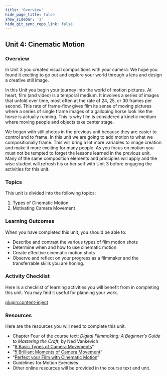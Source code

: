 ```yaml
---
title: 'Overview'
hide_page_title: false
show_sidebar: '1'
hide_git_sync_repo_link: false
---
```


## Unit 4: Cinematic Motion

### Overview

In Unit 3 you created visual compositions with your camera. We hope you found it exciting to go out and explore your world through a lens and design a creative still image.

In this Unit you begin your journey into the world of motion pictures. At heart, film (and video) is a temporal medium. It involves a series of images that unfold over time, most often at the rate of 24, 25, or 30 frames per second. This rate of frame-flow gives film its sense of moving pictures where a series of single frame images of a galloping horse look like the horse is actually running. This is why film is considered a kinetic medium where moving people and objects take center stage.

We began with still photos in the previous unit because they are easier to control and to frame. In this unit we are going to add motion to what we compositionally frame. This will bring a lot more variables to image creation and make it more exciting for many people. As you focus on motion you must not be tempted to forget the lessons learned in the previous unit. Many of the same composition elements and principles will apply and the wise student will refresh his or her self with Unit 3 before engaging the activities for this unit.

### Topics
This unit is divided into the following topics:
1. Types of Cinematic Motion
1. Motivating Camera Movement

### Learning Outcomes
When you have completed this unit, you should be able to:
- Describe and contrast the various types of film motion shots
- Determine when and how to use cinematic motion
- Create effective cinematic motion shots
- Observe and reflect on your progress as a filmmaker and the transferrable skills you are honing.

### Activity Checklist
Here is a checklist of learning activities you will benefit from in completing this unit. You may find it useful for planning your work.

[plugin:content-inject](_schedule)

### Resources
Here are the resources you will need to complete this unit.
- Chapter Four of the course text: *Digital Filmmaking: A Beginner’s Guide to Mastering the Craft*, by Ned Vankevich
- “[8 Basic Types of Camera Movements](https://www.youtube.com/watch?v=g6zMtnLC50w)”
- “[5 Brilliant Moments of Camera Movement](https://www.youtube.com/watch?v=h2c3JZ6X3f8)”
- “[Perfect your Film with Cinematic Motion](https://www.youtube.com/watch?v=VPfKsdPsS5w)”
- Guidelines for Motion Exercises
- Other online resources will be provided in the course text and unit.
